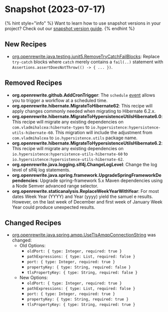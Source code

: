 # Snapshot (2023-07-17)

{% hint style="info" %}
Want to learn how to use snapshot versions in your project? Check out our [snapshot version guide](/reference/snapshot-instructions.md).
{% endhint %}

## New Recipes

* [org.openrewrite.java.testing.junit5.RemoveTryCatchFailBlocks](https://docs.openrewrite.org/reference/recipes/java/testing/junit5/removetrycatchfailblocks): Replace `try-catch` blocks where `catch` merely contains a `fail(..)` statement with `Assertions.assertDoesNotThrow(() -> { ... })`. 

## Removed Recipes

* **org.openrewrite.github.AddCronTrigger**: The `schedule` [event](https://docs.github.com/en/actions/reference/events-that-trigger-workflows#scheduled-events) allows you to trigger a workflow at a scheduled time. 
* **org.openrewrite.hibernate.MigrateToHibernate62**: This recipe will apply changes commonly needed when migrating to Hibernate 6.2.x. 
* **org.openrewrite.hibernate.MigrateToHypersistenceUtilsHibernate6.0**: This recipe will migrate any existing dependencies on `com.vladmihalcea:hibernate-types` to `io.hypersistence:hypersistence-utils-hibernate-60`.  This migration will include the adjustment from `com.vladmihalcea` to `io.hypersistence.utils` package name. 
* **org.openrewrite.hibernate.MigrateToHypersistenceUtilsHibernate6.2**: This recipe will migrate any existing dependencies on `io.hypersistence:hypersistence-utils-hibernate-60` to `io.hypersistence:hypersistence-utils-hibernate-62`. 
* **org.openrewrite.java.logging.slf4j.ChangeLogLevel**: Change the log level of slf4j log statements. 
* **org.openrewrite.java.spring.framework.UpgradeSpringFrameworkDependencies**: Upgrade spring-framework 5.x Maven dependencies using a Node Semver advanced range selector. 
* **org.openrewrite.staticanalysis.ReplaceWeekYearWithYear**: For most dates Week Year (YYYY) and Year (yyyy) yield the samuel e results. However, on the last week of December and first week of January Week Year could produce unexpected results. 

## Changed Recipes

* [org.openrewrite.java.spring.amqp.UseTlsAmqpConnectionString](https://docs.openrewrite.org/reference/recipes/java/spring/amqp/usetlsamqpconnectionstring) was changed:
  * Old Options:
    * `oldPort: { type: Integer, required: true }`
    * `pathExpressions: { type: List, required: false }`
    * `port: { type: Integer, required: true }`
    * `propertyKey: { type: String, required: false }`
    * `tlsPropertyKey: { type: String, required: false }`
  * New Options:
    * `oldPort: { type: Integer, required: true }`
    * `pathExpressions: { type: List, required: false }`
    * `port: { type: Integer, required: true }`
    * `propertyKey: { type: String, required: true }`
    * `tlsPropertyKey: { type: String, required: true }`